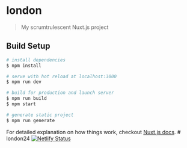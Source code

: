 # london

> My scrumtrulescent Nuxt.js project

## Build Setup

``` bash
# install dependencies
$ npm install

# serve with hot reload at localhost:3000
$ npm run dev

# build for production and launch server
$ npm run build
$ npm start

# generate static project
$ npm run generate
```

For detailed explanation on how things work, checkout [Nuxt.js docs](https://nuxtjs.org).
#   l o n d o n 2 4 
 
 
[![Netlify Status](https://api.netlify.com/api/v1/badges/add76d58-e46e-4e0f-9140-b544a51011a4/deploy-status)](https://app.netlify.com/sites/londoneast/deploys)
